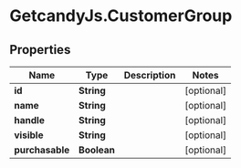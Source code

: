 # GetcandyJs.CustomerGroup

## Properties

Name | Type | Description | Notes
------------ | ------------- | ------------- | -------------
**id** | **String** |  | [optional] 
**name** | **String** |  | [optional] 
**handle** | **String** |  | [optional] 
**visible** | **String** |  | [optional] 
**purchasable** | **Boolean** |  | [optional] 



